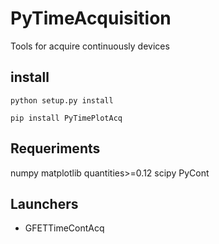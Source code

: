 # PyTimeAcquisition
Tools for acquire continuously devices


## install

```
python setup.py install
```

```
pip install PyTimePlotAcq
```

## Requeriments

numpy
matplotlib
quantities>=0.12
scipy
PyCont


## Launchers

* GFETTimeContAcq

